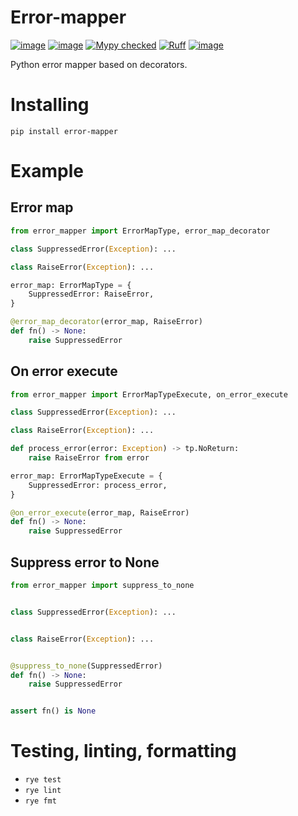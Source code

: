 # Error-mapper

[![image](https://img.shields.io/pypi/v/error-mapper.svg)](https://pypi.python.org/pypi/error-mapper)
[![image](https://img.shields.io/pypi/l/error-mapper.svg)](https://github.com/likeinlife/error_mapper/blob/main/LICENSE)
<a href="http://mypy-lang.org/" target="_blank"><img src="https://img.shields.io/badge/mypy-checked-1F5082.svg" alt="Mypy checked"></a>
[![Ruff](https://img.shields.io/endpoint?url=https://raw.githubusercontent.com/astral-sh/ruff/main/assets/badge/v2.json)](https://github.com/astral-sh/ruff)
[![image](https://img.shields.io/pypi/pyversions/error-mapper.svg)](https://pypi.python.org/pypi/error-mapper)

Python error mapper based on decorators.

# Installing

`pip install error-mapper`

# Example

## Error map

```python
from error_mapper import ErrorMapType, error_map_decorator

class SuppressedError(Exception): ...

class RaiseError(Exception): ...

error_map: ErrorMapType = {
    SuppressedError: RaiseError,
}

@error_map_decorator(error_map, RaiseError)
def fn() -> None:
    raise SuppressedError
```

## On error execute

```python
from error_mapper import ErrorMapTypeExecute, on_error_execute

class SuppressedError(Exception): ...

class RaiseError(Exception): ...

def process_error(error: Exception) -> tp.NoReturn:
    raise RaiseError from error

error_map: ErrorMapTypeExecute = {
    SuppressedError: process_error,
}

@on_error_execute(error_map, RaiseError)
def fn() -> None:
    raise SuppressedError
```

## Suppress error to None

```python
from error_mapper import suppress_to_none


class SuppressedError(Exception): ...


class RaiseError(Exception): ...


@suppress_to_none(SuppressedError)
def fn() -> None:
    raise SuppressedError


assert fn() is None

```

# Testing, linting, formatting

- `rye test`
- `rye lint`
- `rye fmt`